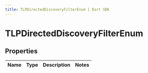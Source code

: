 ```yaml
---
title: TLPDirectedDiscoveryFilterEnum | Dart SDK
---
```


# TLPDirectedDiscoveryFilterEnum

## Properties
Name | Type | Description | Notes
------------ | ------------- | ------------- | -------------



